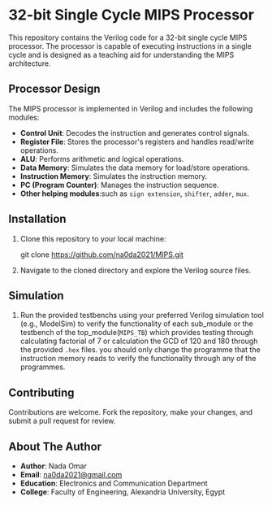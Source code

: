 # 32-bit Single Cycle MIPS Processor

This repository contains the Verilog code for a 32-bit single cycle MIPS processor. The processor is capable of executing instructions in a single cycle and is designed as a teaching aid for understanding the MIPS architecture.

## Processor Design

The MIPS processor is implemented in Verilog and includes the following modules:

- **Control Unit**: Decodes the instruction and generates control signals.
- **Register File**: Stores the processor's registers and handles read/write operations.
- **ALU**: Performs arithmetic and logical operations.
- **Data Memory**: Simulates the data memory for load/store operations.
- **Instruction Memory**: Simulates the instruction memory.
- **PC (Program Counter)**: Manages the instruction sequence.
- **Other helping modules**:such as `sign extension`, `shifter`, `adder`, `mux`.

## Installation
1. Clone this repository to your local machine:

   git clone https://github.com/na0da2021/MIPS.git

2. Navigate to the cloned directory and explore the Verilog source files.


## Simulation
1. Run the provided testbenchs using your preferred Verilog simulation tool (e.g., ModelSim) to verify the functionality of each sub_module or the testbench of the top_module(`MIPS_TB`) which provides testing through calculating factorial of 7 or calculation the GCD of 120 and 180 through the provided `.hex` files.
you should only change the programme that the instruction memory reads to verify the functionality through any of the programmes.

## Contributing
Contributions are welcome. Fork the repository, make your changes, and submit a pull request for review.

## About The Author

- **Author**: Nada Omar
- **Email**: na0da2021@gmail.com
- **Education**: Electronics and Communication Department
- **College**: Faculty of Engineering, Alexandria University, Egypt
